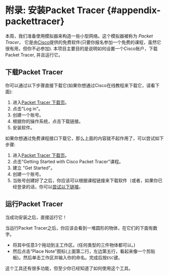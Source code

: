 # 附录: 安装Packet Tracer {#appendix-packettracer}

本周，我们准备使用模拟器来构造一些小型网络。这个模拟器被称为 _Packet Tracer_， 它是由[Cisco](https://en.wikipedia.org/wiki/Cisco)提供的免费软件(只要你报名参加一个免费的课程，虽然它很有用，但你不必参加). 本项目主要目的是说明如何设置一个Cisco账户，下载Packet Tracer, 并且运行它。

## 下载Packet Tracer

你可以通过以下步骤直接下载它(如果你想通过Cisco在线教程来下载它，请看下面):
1. 进入[Packet Tracer 下载页](https://skillsforall.com/resources/lab-downloads)。
2. 点击"Log in"。
3. 创建一个账号。
4. 根据你的操作系统，点击下载链接。
5. 安装软件。

如果你想通过免费课程接口下载它，那么上面的内容就不起作用了，可以尝试如下步骤:
1. 进入[Packet Tracer 下载页](https://skillsforall.com/resources/lab-downloads)。
2. 点击"Getting Started with Cisco Packet Tracer"课程。
3. 建立 "Get Started"。
4. 创建一个账号。
5. 当账号创建好了之后，你应该可以根据课程链接来下载软件（或者，如果你已经登录的话，你可以[尝试以下链接](https://skillsforall.com/resources/lab-downloads)。

## 运行Packet Tracer

当成功安装之后，直接运行它！

当运行Packet Tracer之后，你应该会看到一堆圆形的物体，在它们的下面有数字。

* 将其中任意3个拖动到主工作区。(任何类型的三件物体都可以。)
* 然后点击“Place Note”图标(上面第二行，左边第五行，看起来像一个剪贴板)。然后单击工作区并输入你的命名。完成后按`ESC`键。

这个工具还有很多功能，但至少你已经知道了如何使用这个工具。

<!--
计分表

5分
截图含有主工作区的名字

5分
截图含有主工作区的三个项目
-->
